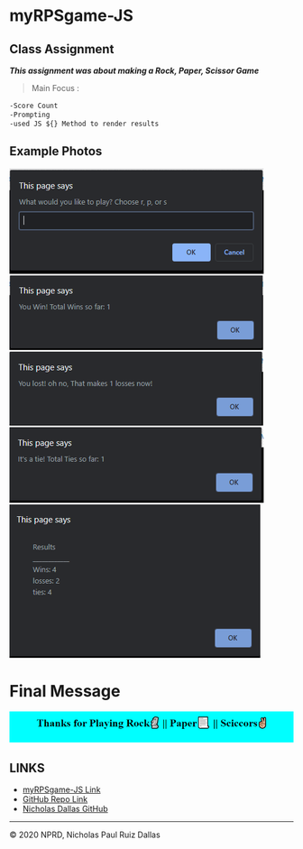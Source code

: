 # myRPSgame-JS

## Class Assignment

***This assignment was about making a Rock, Paper, Scissor Game***

>Main Focus : 
    
    -Score Count
    -Prompting 
    -used JS ${} Method to render results

## Example Photos

![ask](./photos/rpsChoice.png)
![Win](./photos/win.png)
![ask](./photos/loss.png)
![Win](./photos/tie.png)
![ask](./photos/results.png)

# Final Message

![thanks](./photos/thanks.png)

## LINKS

- [myRPSgame-JS Link](https://nicholasd-uci.github.io/myRPSgame-JS/)
- [GitHub Repo Link](https://github.com/nicholasd-uci/myRPSgame-JS)
- [Nicholas Dallas GitHub](https://github.com/nicholasd-uci)

- - -
© 2020 NPRD, Nicholas Paul Ruiz Dallas